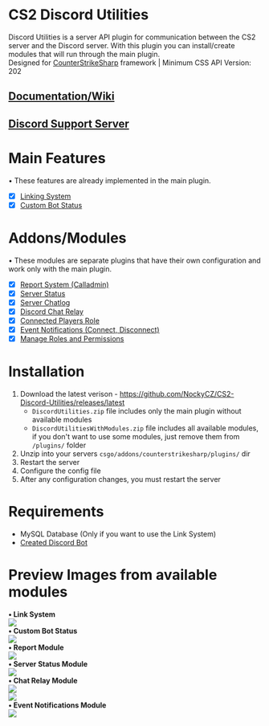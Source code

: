 # CS2 Discord Utilities
 
Discord Utilities is a server API plugin for communication between the CS2 server and the Discord server. With this plugin you can install/create modules that will run through the main plugin.<br>
Designed for [CounterStrikeSharp](https://github.com/roflmuffin/CounterStrikeSharp) framework | Minimum CSS API Version: 202

## [Documentation/Wiki](https://docs.sourcefactory.eu/cs2-free-plugins/discord-utilities)
## [Discord Support Server](https://discord.gg/sourcefactory)

# Main Features
• These features are already implemented in the main plugin.
- [x] [Linking System](https://docs.sourcefactory.eu/cs2-free-plugins/discord-utilities/configuration/linking-system)
- [x] [Custom Bot Status](https://docs.sourcefactory.eu/cs2-free-plugins/discord-utilities/configuration/custom-bot-status)

# Addons/Modules
• These modules are separate plugins that have their own configuration and work only with the main plugin.
- [x] [Report System (Calladmin)](https://docs.sourcefactory.eu/cs2-free-plugins/discord-utilities/configuration/report-calladmin)
- [x] [Server Status](https://docs.sourcefactory.eu/cs2-free-plugins/discord-utilities/configuration/server-status)
- [x] [Server Chatlog](https://docs.sourcefactory.eu/cs2-free-plugins/discord-utilities/configuration/server-chatlog)
- [x] [Discord Chat Relay](https://docs.sourcefactory.eu/cs2-free-plugins/discord-utilities/configuration/discord-chat-relay)
- [x] [Connected Players Role](https://docs.sourcefactory.eu/cs2-free-plugins/discord-utilities/configuration/connected-players-role)
- [x] [Event Notifications (Connect, Disconnect)](https://docs.sourcefactory.eu/cs2-free-plugins/discord-utilities/configuration/event-notifications)
- [x] [Manage Roles and Permissions](https://docs.sourcefactory.eu/cs2-free-plugins/discord-utilities/configuration/manage-roles-and-permissions)

# Installation
1. Download the latest verison - https://github.com/NockyCZ/CS2-Discord-Utilities/releases/latest
   - `DiscordUtilities.zip` file includes only the main plugin without available modules
   - `DiscordUtilitiesWithModules.zip` file includes all available modules, if you don't want to use some modules, just remove them from `/plugins/` folder
3. Unzip into your servers `csgo/addons/counterstrikesharp/plugins/` dir
4. Restart the server
5. Configure the config file
6. After any configuration changes, you must restart the server

# Requirements
- MySQL Database (Only if you want to use the Link System)
- [Created Discord Bot](https://docs.sourcefactory.eu/cs2-free-plugins/discord-utilities/setting-up-a-discord-bot)

# Preview Images from available modules
**• Link System** <br>
<img src="https://2185268345-files.gitbook.io/~/files/v0/b/gitbook-x-prod.appspot.com/o/spaces%2FrczaiIR8LCIvnID1U1Ty%2Fuploads%2FwXCGXNZxe61TcJ76BWW9%2Flinked.png?alt=media&token=5cee06d8-1dc7-452d-a195-5b019d67bc0c"/> <br>
**• Custom Bot Status** <br>
<img src="https://2185268345-files.gitbook.io/~/files/v0/b/gitbook-x-prod.appspot.com/o/spaces%2FrczaiIR8LCIvnID1U1Ty%2Fuploads%2FE8kwVpDDcCqta3tVjlM2%2Fbot_status.png?alt=media&token=db215792-a9af-4912-b40d-ca3b559b59c1"/> <br>
**• Report Module** <br>
<img src="https://files.gitbook.com/v0/b/gitbook-x-prod.appspot.com/o/spaces%2FrczaiIR8LCIvnID1U1Ty%2Fuploads%2Frs58xMZ27NkcszdOoySc%2Freport.png?alt=media&token=db91e686-514d-44ff-9cf6-6329200703f2"/> <br>
**• Server Status Module** <br>
<img src="https://2185268345-files.gitbook.io/~/files/v0/b/gitbook-x-prod.appspot.com/o/spaces%2FrczaiIR8LCIvnID1U1Ty%2Fuploads%2F7TUg9qjJ0bQ4PjBvl3Zh%2Fserverstatus.png?alt=media&token=b71a92ff-e1ba-48eb-82b1-f14912197cc7"/><br>
**• Chat Relay Module** <br>
<img src="https://2185268345-files.gitbook.io/~/files/v0/b/gitbook-x-prod.appspot.com/o/spaces%2FrczaiIR8LCIvnID1U1Ty%2Fuploads%2Fsofp76XECCqImToUlpPl%2Fchatlog.png?alt=media&token=42ab5c4d-d38b-4fcc-85f9-e7c3b3b9d0b8"/> <br>
<img src="https://2185268345-files.gitbook.io/~/files/v0/b/gitbook-x-prod.appspot.com/o/spaces%2FrczaiIR8LCIvnID1U1Ty%2Fuploads%2FOy5itmmNeM51qvkt1Y52%2Frelay.png?alt=media&token=1ab194e0-2fc8-4b5e-a514-0fa024bd2e8a"/> <br>
**• Event Notifications Module** <br>
<img src="https://2185268345-files.gitbook.io/~/files/v0/b/gitbook-x-prod.appspot.com/o/spaces%2FrczaiIR8LCIvnID1U1Ty%2Fuploads%2FsUBC7Wwa1D9oBHp0vAgi%2Fevent_notf.png?alt=media&token=3dee848f-f330-44a2-b5f1-2aeddfaac409"/> <br>
